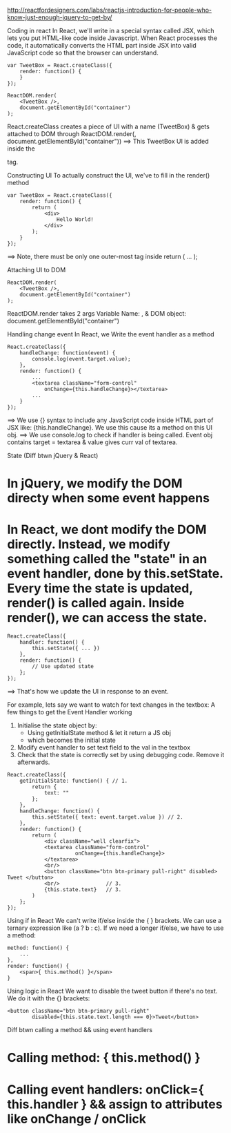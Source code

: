 http://reactfordesigners.com/labs/reactjs-introduction-for-people-who-know-just-enough-jquery-to-get-by/

Coding in react
In React, we'll write in a special syntax called JSX, which lets you put HTML-like code inside Javascript. When React processes the code, it automatically converts the HTML part inside JSX into valid JavaScript code so that the browser can understand. 

```
var TweetBox = React.createClass({
	render: function() {
	}
});

ReactDOM.render(
	<TweetBox />,
    document.getElementById("container")
);
```

React.createClass creates a piece of UI with a name (TweetBox) & gets attached to DOM through ReactDOM.render(<TweetBox />, document.getElementById("container"))
==> This TweetBox UI is added inside the <div id="container"> tag. 

Constructing UI 
To actually construct the UI, we've to fill in the render() method

```
var TweetBox = React.createClass({
	render: function() {
		return (
			<div>
				Hello World!
			</div>
		);
	}
});
```
==> Note, there must be only one outer-most tag inside return ( ... );

Attaching UI to DOM 

```
ReactDOM.render(
	<TweetBox />,
    document.getElementById("container")
);
```

ReactDOM.render takes 2 args 
Variable Name: <TweetBox />,
& DOM object: document.getElementById("container")

Handling change event 
In React, we Write the event handler as a method 

```
React.createClass({
	handleChange: function(event) {
		console.log(event.target.value);
	},
	render: function() {
		...
		<textarea className="form-control"
			onChange={this.handleChange}></textarea>
		...		  
	}
});
```

==> We use {} syntax to include any JavaScript code inside HTML part of JSX like: {this.handleChange}. We use this cause its a method on this UI obj. 
==> We use console.log to check if handler is being called. Event obj contains target = textarea & value gives curr val of textarea. 

State (Diff btwn jQuery & React) 
# In jQuery, we modify the DOM directy when some event happens 
# In React, we dont modify the DOM directly. Instead, we modify something called the "state" in an event handler, done by this.setState. Every time the state is updated, render() is called again. Inside render(), we can access the state. 

```
React.createClass({
	handler: function() {
		this.setState({ ... })
	},
	render: function() {
		// Use updated state 
	};
});
```

==> That's how we update the UI in response to an event. 

For example, lets say we want to watch for text changes in the textbox:
A few things to get the Event Handler working
1. Initialise the state object by:
	- Using getInitialState method & let it return a JS obj 
	- which becomes the initial state 
2. Modify event handler to set text field to the val in the textbox 
3. Check that the state is correctly set by using debugging code. Remove it afterwards. 

```
React.createClass({
	getInitialState: function() { // 1. 
		return {
			text: ""
		};
	},
	handleChange: function() {
		this.setState({ text: event.target.value }) // 2.
	},
	render: function() {
		return (
			<div className="well clearfix">
			<textarea className="form-control" 
					  onChange={this.handleChange}>
			</textarea>
			<br/>
			<button className="btn btn-primary pull-right" disabled> Tweet </button>
			<br/> 				// 3. 
			{this.state.text} 	// 3.
		)
	};
});
```
Using if in React 
We can't write if/else inside the { } brackets. We can use a ternary expression like (a ? b : c). If we need a longer if/else, we have to use a method:

```
method: function() {
	... 
},
render: function() {
	<span>{ this.method() }</span> 
}
```

Using logic in React 
We want to disable the tweet button if there's no text. We do it with the {} brackets:

```
<button className="btn btn-primary pull-right"
        disabled={this.state.text.length === 0}>Tweet</button>
```

Diff btwn calling a method && using event handlers 
# Calling method: { this.method() } 
# Calling event handlers: onClick={ this.handler } && assign to attributes like onChange / onClick

